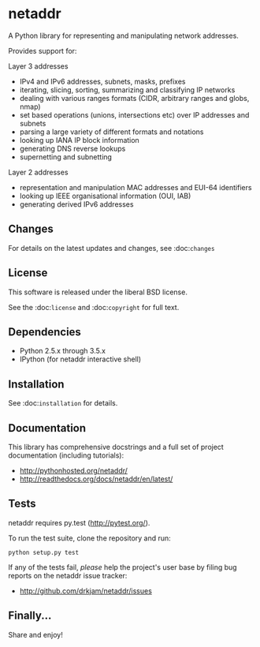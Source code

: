 netaddr
=======

A Python library for representing and manipulating network addresses.

Provides support for:

Layer 3 addresses

- IPv4 and IPv6 addresses, subnets, masks, prefixes
- iterating, slicing, sorting, summarizing and classifying IP networks
- dealing with various ranges formats (CIDR, arbitrary ranges and globs, nmap)
- set based operations (unions, intersections etc) over IP addresses and subnets
- parsing a large variety of different formats and notations
- looking up IANA IP block information
- generating DNS reverse lookups
- supernetting and subnetting

Layer 2 addresses

- representation and manipulation MAC addresses and EUI-64 identifiers
- looking up IEEE organisational information (OUI, IAB)
- generating derived IPv6 addresses

Changes
-------

For details on the latest updates and changes, see :doc:`changes`

License
-------

This software is released under the liberal BSD license.

See the :doc:`license` and :doc:`copyright` for full text.

Dependencies
------------

- Python 2.5.x through 3.5.x
- IPython (for netaddr interactive shell)

Installation
------------

See :doc:`installation` for details.

Documentation
-------------

This library has comprehensive docstrings and a full set of project
documentation (including tutorials):

- http://pythonhosted.org/netaddr/
- http://readthedocs.org/docs/netaddr/en/latest/

Tests
-----

netaddr requires py.test (http://pytest.org/).

To run the test suite, clone the repository and run:

    python setup.py test

If any of the tests fail, *please* help the project's user base by filing
bug reports on the netaddr issue tracker:

- http://github.com/drkjam/netaddr/issues

Finally...
----------

Share and enjoy!
